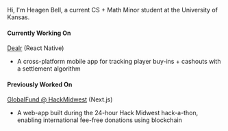 Hi, I'm Heagen Bell, a current CS + Math Minor student at the University of Kansas.

#### Currently Working On

[Dealr](https://github.com/heagenb03/Dealr) (React Native)
  - A cross-platform mobile app for tracking player buy-ins + cashouts with a settlement algorithm 

#### Previously Worked On
[GlobalFund @ HackMidwest](https://github.com/heagenb03/GlobalFund-HackMidwest-25) (Next.js)
  - A web-app built during the 24-hour Hack Midwest hack-a-thon, enabling international fee-free donations using blockchain
